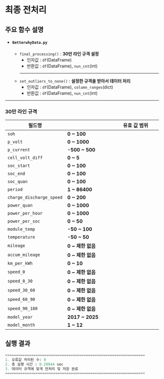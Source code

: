 # 최종 전처리


## 주요 함수 설명
- #### **`BetterwhyData.py`** 
  - `final_processing()` : **30만 라인 규격 설정**
    - 인자값 : `df`(DataFrame)
    - 반환값 : `df`(DataFrame), `nun_cnt`(int)
    ---
  - `set_outliers_to_none()` : **설정한 규격을 받아서 데이터 처리**
    - 인자값 : `df`(DataFrame), `column_ranges`(dict)
    - 반환값 : `df`(DataFrame), `nun_cnt`(int)
---

### 30만 라인 규격 

| 필드명                  | 유효 값 범위                       |
|-------------------------|------------------------------------|
| `soh`                   | **0 ~ 100**　　　　　　　　　　　　　　　　　　　　　　　　　　|
| `p_volt`                | **0 ~ 1000**                       |
| `p_current`             | **-500 ~ 500**                     |
| `cell_volt_diff`        | **0 ~ 5**                          |
| `soc_start`             | **0 ~ 100**                        |
| `soc_end`               | **0 ~ 100**                        |
| `soc_quan`              | **0 ~ 100**                        |
| `period`                | **1 ~ 86400**                      |
| `charge_discharge_speed`| **0 ~ 200**                        |
| `power_quan`            | **0 ~ 1000**                       |
| `power_per_hour`        | **0 ~ 1000**                       |
| `power_per_soc`         | **0 ~ 50**                         |
| `module_temp`           | **-50 ~ 100**                      |
| `temperature`           | **-50 ~ 50**                       |
| `mileage`               | **0 ~ 제한 없음**                  |
| `accum_mileage`         | **0 ~ 제한 없음**                  |
| `km_per_kWh`            | **0 ~ 10**                         |
| `speed_0`               | **0 ~ 제한 없음**                  |
| `speed_0_30`            | **0 ~ 제한 없음**                  |
| `speed_30_60`           | **0 ~ 제한 없음**                  |
| `speed_60_90`           | **0 ~ 제한 없음**                  |
| `speed_90_180`          | **0 ~ 제한 없음**                  |
| `model_year`            | **2017 ~ 2025**                    |
| `model_month`           | **1 ~ 12**                         |

 
## 실행 결과
```python
>>==============================================================
1. 오류값 처리된 수: 0
2. 총 실행 시간 : 0.28944 sec
3. 데이터 규격에 맞게 전처리 및 저장 완료
==============================================================<<
```
